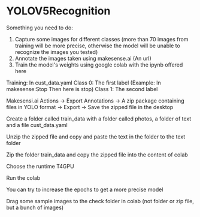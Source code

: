 # YOLOV5Recognition
Something you need to do:
1. Capture some images for different classes (more than 70 images from training will be more precise, otherwise the model will be unable to recognize the images you tested)
2. Annotate the images taken using makesense.ai (An url)
3. Train the model's weights using google colab with the ipynb offered here

Training:
In cust_data.yaml
Class 0: The first label (Example: In makesense:Stop Then here is stop)
Class 1: The second label

Makesensi.ai
Actions -> Export Annotations -> A zip package containing files in YOLO format -> Export -> Save the zipped file in the desktop

Create a folder called train_data with a folder called photos, a folder of text and a file cust_data.yaml

Unzip the zipped file and copy and paste the text in the folder to the text folder

Zip the folder train_data and copy the zipped file into the content of colab

Choose the runtime T4GPU

Run the colab

You can try to increase the epochs to get a more precise model

Drag some sample images to the check folder in colab (not folder or zip file, but a bunch of images)


